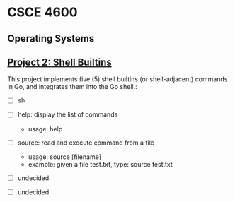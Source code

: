 # CSCE 4600
## **Operating Systems**

## [Project 2: Shell Builtins](https://github.com/aminaopio/CSCE4600-Project2/tree/main/Project2)


This project implements five (5) shell builtins (or shell-adjacent) commands in Go, and integrates them into the Go shell.:
- [ ] sh
- [ ] help: display the list of commands
	+ usage: help
- [ ] source: read and execute command from a file
	+ usage: source [filename]
	+ example: given a file test.txt, type: source test.txt
- [ ] undecided
- [ ] undecided

 
